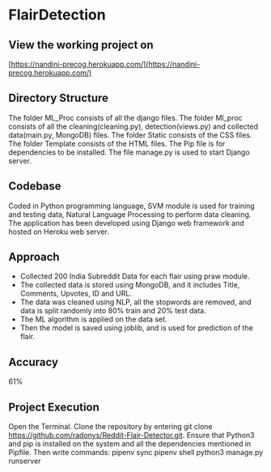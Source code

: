 # FlairDetection

## View the working project on 
[https://nandini-precog.herokuapp.com/](https://nandini-precog.herokuapp.com/)

## Directory Structure 
The folder ML_Proc consists of all the django files.
The folder Ml_proc consists of all the cleaning(cleaning.py), detection(views.py) and collected data(main.py, MongoDB) files.
The folder Static consists of the CSS files.
The folder Template consists of the HTML files.
The Pip file is for dependencies to be installed.
The file manage.py is used to start Django server.


## Codebase
Coded in Python programming language, SVM module is used for training and testing data, Natural Language Processing to perform data cleaning. The application has been developed using Django web framework and hosted on Heroku web server.

## Approach
* Collected 200 India Subreddit Data for each flair using praw module.
* The collected data is stored using MongoDB, and it includes Title, Comments, Upvotes, ID and URL.
* The data was cleaned using NLP, all the stopwords are removed, and data is split randomly into 80% train and 20% test data.
* The ML algorithm is applied on the data set.
* Then the model is saved using joblib, and is used for prediction of the flair. 

## Accuracy
61%

## Project Execution
Open the Terminal.
Clone the repository by entering git clone https://github.com/radonys/Reddit-Flair-Detector.git.
Ensure that Python3 and pip is installed on the system and all the dependencies mentioned in Pipfile.
Then write commands:
pipenv sync
pipenv shell
python3 manage.py runserver
